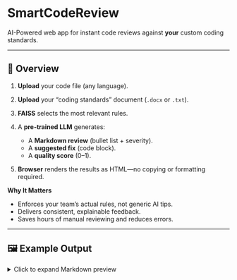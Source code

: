 # SmartCodeReview

AI-Powered web app for instant code reviews against **your** custom coding standards.

---

## 🚀 Overview

1. **Upload** your code file (any language).
2. **Upload** your “coding standards” document (`.docx` or `.txt`).
3. **FAISS** selects the most relevant rules.
4. A **pre-trained LLM** generates:

   * A **Markdown review** (bullet list + severity).
   * A **suggested fix** (code block).
   * A **quality score** (0–1).
5. **Browser** renders the results as HTML—no copying or formatting required.

**Why It Matters**

* Enforces your team’s actual rules, not generic AI tips.
* Delivers consistent, explainable feedback.
* Saves hours of manual reviewing and reduces errors.

---

## 🖼️ Example Output

<details>
<summary>Click to expand Markdown preview</summary>

````markdown
⭐ **Review Comments**  
• **High:** Missing docstrings for `add_numbers` and `greet` (guideline 3).  
• **Medium:** `greet` uses string concatenation; use f-strings instead.  
• **Low:** No blank line separating functions (guideline 8).

⭐ **Suggested Fix**
```python
def add_numbers(a: int, b: int) -> int:
    """
    Add two numbers together.
    :param a: first number
    :param b: second number
    :return: sum of a and b
    """
    return a + b

def greet(name: str) -> None:
    """
    Print a greeting message.
    :param name: The name to greet.
    """
    print(f"Hello, {name}")
````

**Code Quality Score:** 0.75 / 10

````

</details>

---

## 🛠️ Getting Started

### Prerequisites

- **Python 3.9+** (for local run)  
- **Docker** (optional, recommended)  
- **LLM API key** (stored in a `.env` as `GEMINI_API_KEY`)  
- `python-multipart` (FastAPI file uploads)

### 1. Clone & Install

```bash
git clone https://github.com/emereshub/llm-code-review-service.git
cd llm-code-review-service
````

#### Local

```bash
python -m venv venv
source venv/bin/activate
pip install --upgrade pip
pip install -r requirements.txt python-multipart
echo "GEMINI_API_KEY=your_key_here" > .env
```

#### Docker

```bash
# Pull or build v2.0.0
docker pull ghcr.io/emereshub/llm-code-review-service:v2.0.0
# or
docker build -t ghcr.io/emereshub/llm-code-review-service:v2.0.0 .

# Run (mount current directory)
docker run --rm -it -p 8000:8000 \
  -e GEMINI_API_KEY=your_key_here \
  -v "$PWD:/app" \
  ghcr.io/emereshub/llm-code-review-service:v2.0.0
```

### 2. Run Locally (no Docker)

```bash
uvicorn app.main:app --reload --port 8000
```

Open [http://localhost:8000](http://localhost:8000), upload your code and standards, then click **Review My Code**.

---

## ⚙️ Architecture

```
Browser UI 
  └─(upload files)─▶ FastAPI (Uvicorn)
                       ├─ Extract code + standards from multipart
                       ├─ Build FAISS index on standards
                       ├─ Call LLM with (code + top-k rules)
                       └─ Return JSON { review (MD), suggested_fix (MD), score }
                             ▲
                             │
                  Render Markdown→HTML via Marked.js
                             │
                         Browser UI
```

---

## 📚 Author

**Emere Ejor**
AI/ML Engineer & Full-Stack Developer
[Portfolio](https://ai-ml-portfolio-h7hv.vercel.app/) • [GitHub](https://github.com/emereshub)

---

© 2025 Emere Ejor. All rights reserved.
